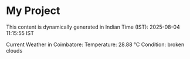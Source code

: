 # My Project

This content is dynamically generated in Indian Time (IST): 2025-08-04 11:15:55 IST


Current Weather in Coimbatore:
Temperature: 28.88 °C
Condition: broken clouds
